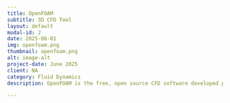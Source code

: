 ```yaml
---
title: OpenFOAM
subtitle: 3D CFD Tool
layout: default
modal-id: 2
date: 2025-06-01
img: openfoam.png
thumbnail: openfoam.png
alt: image-alt
project-date: June 2025
client: NA
category: Fluid Dynamics
description: OpenFOAM is the free, open source CFD software developed primarily by OpenCFD Ltd since 2004. It has a large user base across most areas of engineering and science, from both commercial and academic organisations. OpenFOAM has an extensive range of features to solve anything from complex fluid flows involving chemical reactions, turbulence and heat transfer, to acoustics, solid mechanics and electromagnetics. 

---
```

